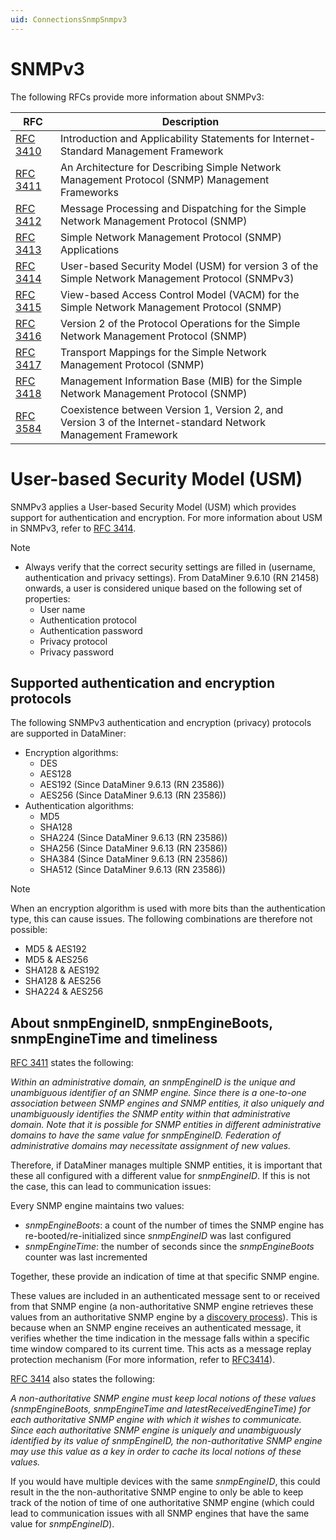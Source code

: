 ```yaml
---
uid: ConnectionsSnmpSnmpv3
---
```


# SNMPv3

The following RFCs provide more information about SNMPv3:

|RFC  |Description  |
|---------|---------|
|[RFC 3410](https://datatracker.ietf.org/doc/html/rfc3410)    |Introduction and Applicability Statements for Internet-Standard Management Framework                   |
|[RFC 3411](https://datatracker.ietf.org/doc/html/rfc3411)     |An Architecture for Describing Simple Network Management Protocol (SNMP) Management Frameworks         |
|[RFC 3412](https://datatracker.ietf.org/doc/html/rfc3412)     |Message Processing and Dispatching for the Simple Network Management Protocol (SNMP)         |
|[RFC 3413](https://datatracker.ietf.org/doc/html/rfc3413)     |Simple Network Management Protocol (SNMP) Applications         |
|[RFC 3414](https://datatracker.ietf.org/doc/html/rfc3414)     |User-based Security Model (USM) for version 3 of the Simple Network Management Protocol (SNMPv3)         |
|[RFC 3415](https://datatracker.ietf.org/doc/html/rfc3415)     |View-based Access Control Model (VACM) for the Simple Network Management Protocol (SNMP)         |
|[RFC 3416](https://datatracker.ietf.org/doc/html/rfc3416)     |Version 2 of the Protocol Operations for the Simple Network Management Protocol (SNMP)         |
|[RFC 3417](https://datatracker.ietf.org/doc/html/rfc3417)     |Transport Mappings for the Simple Network Management Protocol (SNMP)         |
|[RFC 3418](https://datatracker.ietf.org/doc/html/rfc3418)     |Management Information Base (MIB) for the Simple Network Management Protocol (SNMP)         |
|[RFC 3584](https://datatracker.ietf.org/doc/html/rfc3584)     |Coexistence between Version 1, Version 2, and Version 3 of the Internet-standard Network Management Framework         |

# User-based Security Model (USM)

SNMPv3 applies a User-based Security Model (USM) which provides support for authentication and encryption.
For more information about USM in SNMPv3, refer to [RFC 3414](https://datatracker.ietf.org/doc/html/rfc2574).

> [!NOTE]
>
> - Always verify that the correct security settings are filled in (username, authentication and privacy settings). From DataMiner 9.6.10 (RN 21458) onwards, a user is considered unique based on the following set of properties:
>    - User name
>    - Authentication protocol
>    - Authentication password
>    - Privacy protocol
>    - Privacy password

## Supported authentication and encryption protocols

The following SNMPv3 authentication and encryption (privacy) protocols are supported in DataMiner:

- Encryption algorithms:
  - DES
  - AES128
  - AES192 (Since DataMiner 9.6.13 (RN 23586))
  - AES256 (Since DataMiner 9.6.13 (RN 23586))
- Authentication algorithms:
  - MD5
  - SHA128
  - SHA224 (Since DataMiner 9.6.13 (RN 23586))
  - SHA256 (Since DataMiner 9.6.13 (RN 23586))
  - SHA384 (Since DataMiner 9.6.13 (RN 23586))
  - SHA512 (Since DataMiner 9.6.13 (RN 23586))

> [!NOTE]
> When an encryption algorithm is used with more bits than the authentication type, this can cause issues. The following combinations are therefore not possible:
>
> - MD5 & AES192
> - MD5 & AES256
> - SHA128 & AES192
> - SHA128 & AES256
> - SHA224 & AES256

## About snmpEngineID, snmpEngineBoots, snmpEngineTime and timeliness

[RFC 3411](https://datatracker.ietf.org/doc/html/rfc3411#section-3.1.1.1) states the following:

*Within an administrative domain, an snmpEngineID is the unique and unambiguous identifier of an SNMP engine. Since there is a one-to-one association between SNMP engines and SNMP entities, it also uniquely and unambiguously identifies the SNMP entity within that administrative domain. Note that it is possible for SNMP entities in different administrative domains to have the same value for snmpEngineID. Federation of administrative domains may necessitate assignment of new values.*

Therefore, if DataMiner manages multiple SNMP entities, it is important that these all configured with a different value for *snmpEngineID*.
If this is not the case, this can lead to communication issues:

Every SNMP engine maintains two values:

- *snmpEngineBoots*: a count of the number of times the SNMP engine has re-booted/re-initialized since *snmpEngineID* was last configured
- *snmpEngineTime*: the number of seconds since the *snmpEngineBoots* counter was last incremented

Together, these provide an indication of time at that specific SNMP engine.

These values are included in an authenticated message sent to or received from that SNMP engine (a non-authoritative SNMP engine retrieves these values from an authoritative SNMP engine by a [discovery process](https://datatracker.ietf.org/doc/html/rfc3414#section-4)). This is because when an SNMP engine receives an authenticated message, it verifies whether the time indication in the message falls within a specific time window compared to its current time. This acts as a message replay protection mechanism (For more information, refer to [RFC3414](https://datatracker.ietf.org/doc/html/rfc3414#section-1.5.2)).

[RFC 3414](https://datatracker.ietf.org/doc/html/rfc3414#section-2.3) also states the following:

*A non-authoritative SNMP engine must keep local notions of these values (snmpEngineBoots, snmpEngineTime and latestReceivedEngineTime) for each authoritative SNMP engine with which it wishes to communicate.  Since each authoritative SNMP engine is uniquely and unambiguously identified by its value of snmpEngineID, the non-authoritative SNMP engine may use this value as a key in order to cache its local notions of these values.*

If you would have multiple devices with the same *snmpEngineID*, this could result in the the non-authoritative SNMP engine to only be able to keep track of the notion of time of one authoritative SNMP engine (which could lead to communication issues with all SNMP engines that have the same value for *snmpEngineID*).
